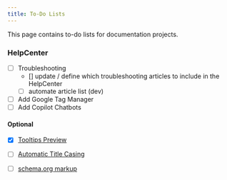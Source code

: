 ```yaml
---
title: To-Do Lists
---
```


This page contains to-do lists for documentation projects.

### HelpCenter

- [ ] Troubleshooting
	- [] update / define which troubleshooting articles to include in the HelpCenter
	- [ ] automate article list (dev)
- [ ] Add Google Tag Manager
- [ ] Add Copilot Chatbots

#### Optional

- [x] [Tooltips Preview](https://squidfunk.github.io/mkdocs-material/setup/setting-up-navigation/#instant-previews)
- [ ] [Automatic Title Casing](https://github.com/mattchristopher314/mkdocs-title-casing-plugin)
- [ ] [schema.org markup](https://schema.org/)


